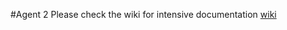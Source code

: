 #Agent 2
Please check the wiki for intensive documentation [wiki](https://github.com/Jumpscale/agent2/wiki)
